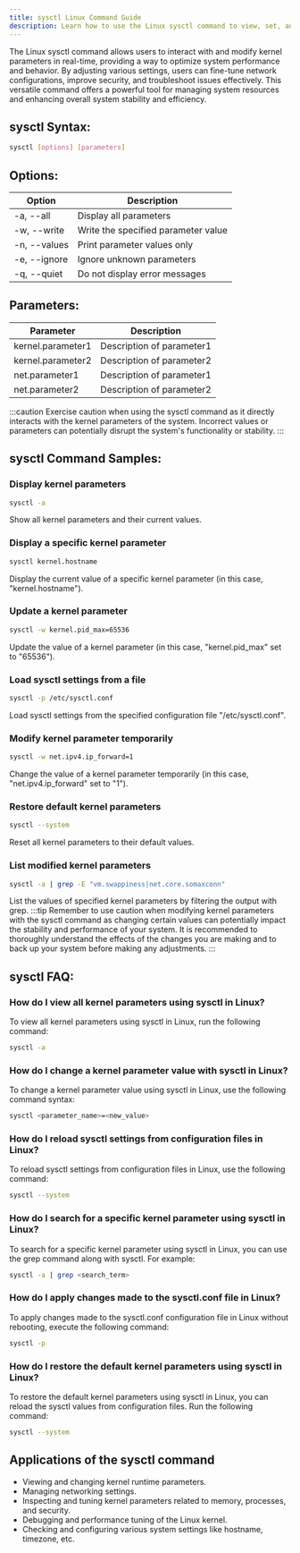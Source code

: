 ```yaml
---
title: sysctl Linux Command Guide
description: Learn how to use the Linux sysctl command to view, set, and manage kernel parameters efficiently.
---
```


The Linux sysctl command allows users to interact with and modify kernel parameters in real-time, providing a way to optimize system performance and behavior. By adjusting various settings, users can fine-tune network configurations, improve security, and troubleshoot issues effectively. This versatile command offers a powerful tool for managing system resources and enhancing overall system stability and efficiency.

## sysctl Syntax:
```bash
sysctl [options] [parameters]
```

## Options:
| Option                       | Description                           |
|------------------------------|---------------------------------------|
| -a, --all                    | Display all parameters               |
| -w, --write                  | Write the specified parameter value  |
| -n, --values                 | Print parameter values only          |
| -e, --ignore                  | Ignore unknown parameters            |
| -q, --quiet                   | Do not display error messages        |

## Parameters:
| Parameter                    | Description                           |
|------------------------------|---------------------------------------|
| kernel.parameter1            | Description of parameter1             |
| kernel.parameter2            | Description of parameter2             |
| net.parameter1               | Description of parameter1             |
| net.parameter2               | Description of parameter2             |

:::caution
Exercise caution when using the sysctl command as it directly interacts with the kernel parameters of the system. Incorrect values or parameters can potentially disrupt the system's functionality or stability.
:::
## sysctl Command Samples:
### Display kernel parameters
```bash
sysctl -a
```
Show all kernel parameters and their current values.

### Display a specific kernel parameter
```bash
sysctl kernel.hostname
```
Display the current value of a specific kernel parameter (in this case, "kernel.hostname").

### Update a kernel parameter
```bash
sysctl -w kernel.pid_max=65536
```
Update the value of a kernel parameter (in this case, "kernel.pid_max" set to "65536").

### Load sysctl settings from a file
```bash
sysctl -p /etc/sysctl.conf
```
Load sysctl settings from the specified configuration file "/etc/sysctl.conf".

### Modify kernel parameter temporarily
```bash
sysctl -w net.ipv4.ip_forward=1
```
Change the value of a kernel parameter temporarily (in this case, "net.ipv4.ip_forward" set to "1").

### Restore default kernel parameters
```bash
sysctl --system
```
Reset all kernel parameters to their default values.

### List modified kernel parameters
```bash
sysctl -a | grep -E "vm.swappiness|net.core.somaxconn"
```
List the values of specified kernel parameters by filtering the output with grep.
:::tip
Remember to use caution when modifying kernel parameters with the sysctl command as changing certain values can potentially impact the stability and performance of your system. It is recommended to thoroughly understand the effects of the changes you are making and to back up your system before making any adjustments.
:::

## sysctl FAQ:

### How do I view all kernel parameters using sysctl in Linux?
To view all kernel parameters using sysctl in Linux, run the following command:
```bash
sysctl -a
```

### How do I change a kernel parameter value with sysctl in Linux?
To change a kernel parameter value using sysctl in Linux, use the following command syntax:
```bash
sysctl <parameter_name>=<new_value>
```

### How do I reload sysctl settings from configuration files in Linux?
To reload sysctl settings from configuration files in Linux, use the following command:
```bash
sysctl --system
```

### How do I search for a specific kernel parameter using sysctl in Linux?
To search for a specific kernel parameter using sysctl in Linux, you can use the grep command along with sysctl. For example:
```bash
sysctl -a | grep <search_term>
```

### How do I apply changes made to the sysctl.conf file in Linux?
To apply changes made to the sysctl.conf configuration file in Linux without rebooting, execute the following command:
```bash
sysctl -p
```

### How do I restore the default kernel parameters using sysctl in Linux?
To restore the default kernel parameters using sysctl in Linux, you can reload the sysctl values from configuration files. Run the following command:
```bash
sysctl --system
```
## Applications of the sysctl command

- Viewing and changing kernel runtime parameters.
- Managing networking settings.
- Inspecting and tuning kernel parameters related to memory, processes, and security.
- Debugging and performance tuning of the Linux kernel.
- Checking and configuring various system settings like hostname, timezone, etc.